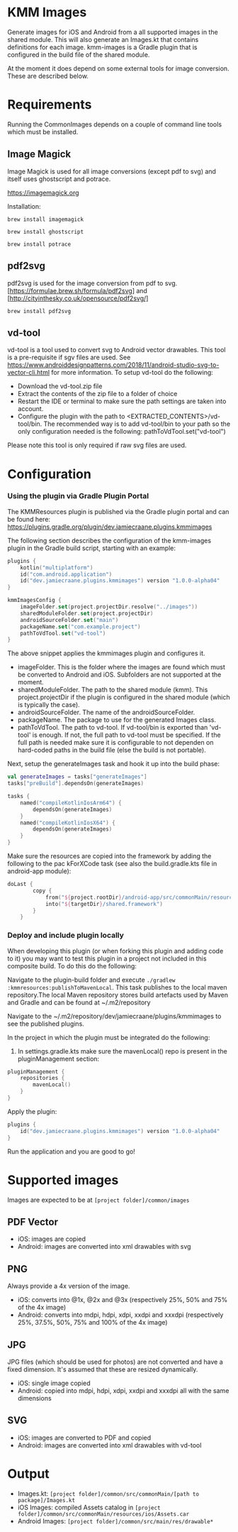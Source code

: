 # KMM Images

Generate images for iOS and Android from a all supported images in the shared module. This will also generate an Images.kt that contains definitions for each image. kmm-images is a Gradle plugin that is configured in the build file of the shared module.

At the moment it does depend on some external tools for image conversion. These are described below.

# Requirements

Running the CommonImages depends on a couple of command line tools which must be installed.

## Image Magick

Image Magick is used for all image conversions (except pdf to svg) and itself uses ghostscript and potrace.

<https://imagemagick.org>

Installation:

```
brew install imagemagick
```

```
brew install ghostscript
```

```
brew install potrace
```

## pdf2svg

pdf2svg is used for the image conversion from pdf to svg. [https://formulae.brew.sh/formula/pdf2svg] and [http://cityinthesky.co.uk/opensource/pdf2svg/]

```
brew install pdf2svg
```

## vd-tool

vd-tool is a tool used to convert svg to Android vector drawables. This tool is a pre-requisite if sgv files are used. See https://www.androiddesignpatterns.com/2018/11/android-studio-svg-to-vector-cli.html for more information. To setup vd-tool do the following:

- Download the vd-tool.zip file
- Extract the contents of the zip file to a folder of choice
- Restart the IDE or terminal to make sure the path settings are taken into account.
- Configure the plugin with the path to <EXTRACTED_CONTENTS>/vd-tool/bin. The recommended way is to add vd-tool/bin to your path so the only configuration needed is the following: pathToVdTool.set("vd-tool")

Please note this tool is only required if raw svg files are used.

# Configuration

### Using the plugin via Gradle Plugin Portal

The KMMResources plugin is published via the Gradle plugin portal and can be found here: https://plugins.gradle.org/plugin/dev.jamiecraane.plugins.kmmimages

The following section describes the configuration of the kmm-images plugin in the Gradle build script, starting with an example:

```kotlin
plugins {
    kotlin("multiplatform")
    id("com.android.application")
    id("dev.jamiecraane.plugins.kmmimages") version "1.0.0-alpha04"
}

kmmImagesConfig {
    imageFolder.set(project.projectDir.resolve("../images"))
    sharedModuleFolder.set(project.projectDir)
    androidSourceFolder.set("main")
    packageName.set("com.example.project")
    pathToVdTool.set("vd-tool")
}
```

The above snippet applies the kmmimages plugin and configures it.

- imageFolder. This is the folder where the images are found which must be converted to Android and iOS. Subfolders are not supported at the moment.
- sharedModuleFolder. The path to the shared module (kmm). This project.projectDir if the plugin is configured in the shared module (which is typically the case). 
- androidSourceFolder. The name of the androidSourceFolder.
- packageName. The package to use for the generated Images class.
- pathToVdTool. The path to vd-tool. If vd-tool/bin is exported than 'vd-tool' is enough. If not, the full path to vd-tool must be specified. If the full path is needed make sure it is configurable to not dependen on hard-coded paths in the build file (else the build is not portable).

Next, setup the generateImages task and hook it up into the build phase:

```kotlin
val generateImages = tasks["generateImages"]
tasks["preBuild"].dependsOn(generateImages)

tasks {
    named("compileKotlinIosArm64") {
        dependsOn(generateImages)
    }
    named("compileKotlinIosX64") {
        dependsOn(generateImages)
    }
}
```

Make sure the resources are copied into the framework by adding the following to the pac    kForXCode task (see also the build.gradle.kts file in android-app module):

```kotlin
doLast {
        copy {
            from("${project.rootDir}/android-app/src/commonMain/resources/ios")
            into("${targetDir}/shared.framework")
        }
    }
```

### Deploy and include plugin locally

When developing this plugin (or when forking this plugin and adding code to it) you may want to test this plugin in a project not included in this composite build. To do this do the following:

Navigate to the plugin-build folder and execute ```./gradlew :kmmresources:publishToMavenLocal```. This task publishes to the local maven repository.The local Maven repository stores build artefacts used by Maven and Gradle and can be found at ~/.m2/repository

Navigate to the ~/.m2/repository/dev/jamiecraane/plugins/kmmimages to see the published plugins.

In the project in which the plugin must be integrated do the following:

1. In settings.gradle.kts make sure the mavenLocal() repo is present in the pluginManagement section:

```kotlin
pluginManagement {
    repositories {
        mavenLocal()
    }
}
```

Apply the plugin:

```kotlin
plugins {
    id("dev.jamiecraane.plugins.kmmimages") version "1.0.0-alpha04"
}
```

Run the application and you are good to go!

# Supported images

Images are expected to be at `[project folder]/common/images`

## PDF Vector

- iOS: images are copied
- Android: images are converted into xml drawables with svg

## PNG

Always provide a 4x version of the image.

- iOS: converts into @1x, @2x and @3x (respectively 25%, 50% and 75% of the 4x image)
- Android: converts into mdpi, hdpi, xdpi, xxdpi and xxxdpi (respectively 25%, 37.5%, 50%, 75% and 100% of the 4x image)

## JPG

JPG files (which should be used for photos) are not converted and have a fixed dimension. It's assumed that these are resized dynamically.

- iOS: single image copied
- Android: copied into mdpi, hdpi, xdpi, xxdpi and xxxdpi all with the same dimensions

## SVG

- iOS: images are converted to PDF and copied
- Android: images are converted into xml drawables with vd-tool

# Output

- Images.kt: `[project folder]/common/src/commonMain/[path to package]/Images.kt`
- iOS Images: compiled Assets catalog in `[project folder]/common/src/commonMain/resources/ios/Assets.car`
- Android Images: `[project folder]/common/src/main/res/drawable*`
